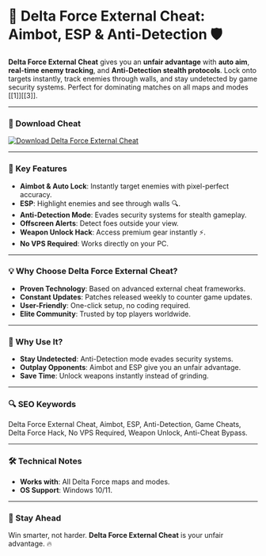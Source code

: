 # 🚀 Delta Force External Cheat: Aimbot, ESP & Anti-Detection 🛡️  

**Delta Force External Cheat** gives you an **unfair advantage** with **auto aim**, **real-time enemy tracking**, and **Anti-Detection stealth protocols**. Lock onto targets instantly, track enemies through walls, and stay undetected by game security systems. Perfect for dominating matches on all maps and modes [[1]][[3]].  

---

### 🔗 Download Cheat  
[![Download Delta Force External Cheat](https://img.shields.io/badge/Download%20Delta%20Force-Cheat-blueviolet)](#)  

---

### 🎯 Key Features  
- **Aimbot & Auto Lock**: Instantly target enemies with pixel-perfect accuracy.  
- **ESP**: Highlight enemies and see through walls 🔍.  
- **Anti-Detection Mode**: Evades security systems for stealth gameplay.  
- **Offscreen Alerts**: Detect foes outside your view.  
- **Weapon Unlock Hack**: Access premium gear instantly ⚡.  
- **No VPS Required**: Works directly on your PC.  

---

### 💡 Why Choose Delta Force External Cheat?  
- **Proven Technology**: Based on advanced external cheat frameworks.  
- **Constant Updates**: Patches released weekly to counter game updates.  
- **User-Friendly**: One-click setup, no coding required.  
- **Elite Community**: Trusted by top players worldwide.  

---

### 🌟 Why Use It?  
- **Stay Undetected**: Anti-Detection mode evades security systems.  
- **Outplay Opponents**: Aimbot and ESP give you an unfair advantage.  
- **Save Time**: Unlock weapons instantly instead of grinding.  

---

### 🔍 SEO Keywords  
Delta Force External Cheat, Aimbot, ESP, Anti-Detection, Game Cheats, Delta Force Hack, No VPS Required, Weapon Unlock, Anti-Cheat Bypass.  

---

### 🛠️ Technical Notes  
- **Works with**: All Delta Force maps and modes.  
- **OS Support**: Windows 10/11.  

---

### 📢 Stay Ahead  
Win smarter, not harder. **Delta Force External Cheat** is your unfair advantage. 🔥  
